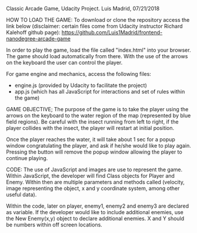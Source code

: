 Classic Arcade Game, Udacity Project.
Luis Madrid, 07/21/2018

HOW TO LOAD THE GAME:
To download or clone the repository access the link below (disclaimer: certain files come from Udacity instructor Richard Kalehoff github page):
https://github.com/Luis1Madrid/frontend-nanodegree-arcade-game

In order to play the game, load the file called "index.html" into your browser. The game should load automatically from there. With the use of the arrows on the keyboard the user can control the player.

For game engine and mechanics, access the following files:
  - engine.js (provided by Udacity to facilitate the project)
  - app.js (which has all JavaScript for interactions and set of rules within the game)

GAME OBJECTIVE;
The purpose of the game is to take the player using the arrows on the keyboard to the water region of the map (represented by blue field regions). Be careful with the insect running from left to right, if the player collides with the insect, the player will restart at initial position.

Once the player reaches the water, it will take about 1 sec for a popup window congratulating the player, and ask if he/she would like to play again. Pressing the button will remove the popup window allowing the player to continue playing.

CODE:
The use of JavaScript and images are use to represent the game. Within JavaScript, the developer will find Class objects for Player and Enemy. Within then are multiple parameters and methods called (velocity, image representing the object, x and y coordinate system, among other useful data).

Within the code, later on player, enemy1, enemy2 and enemy3 are declared as variable. If the developer would like to include additional enemies, use the New Enemy(x,y) object to declare additional enemies. X and Y should be numbers within off screen locations.
